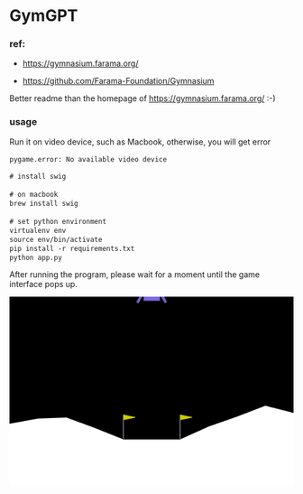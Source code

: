 # GymGPT

### ref: 

* https://gymnasium.farama.org/

* https://github.com/Farama-Foundation/Gymnasium

Better readme than the homepage of https://gymnasium.farama.org/ :-)

### usage

Run it on video device, such as Macbook, otherwise, you will get error

```
pygame.error: No available video device
```

```
# install swig

# on macbook
brew install swig

# set python environment
virtualenv env
source env/bin/activate
pip install -r requirements.txt
python app.py
```

After running the program, please wait for a moment until the game interface pops up.

![LunarLander-v2](images/lunar_lander.gif)

